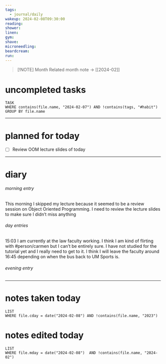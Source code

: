 ```yaml
---
tags:
  - journal/daily
wakeup: 2024-02-08T09:30:00
reading: 
shower: 
linen: 
gym: 
shave: 
microneedling: 
beardcream: 
run:
---
```


>[!NOTE] Month
>Related month note → [[2024-02]]

# uncompleted tasks
```dataview
TASK
WHERE contains(file.name, "2024-02-07") AND !contains(tags, "#habit")
GROUP BY file.name
```
- - - 

# planned for today
- [ ] Review OOM lecture slides of today

- - - 
# diary
###### morning entry
This morning I skipped my lecture because it seemed to be a review session on Object Oriented Programming. I need to review the lecture slides to make sure I didn’t miss anything

###### day entries
15:03 I am currently at the law faculty working. I think I am kind of flirting with #person/carmen but I can’t be entirely sure. I have not studied for the tutorial yet and I really need to get to it. I think I will leave the faculty around 16:45 depending on when the bus back to UM Sports is. 

###### evening entry


- - -

# notes taken today
```dataview
LIST
WHERE file.cday = date("2024-02-08") AND !contains(file.name, "2023")
```

# notes edited today
```dataview
LIST
WHERE file.mday = date("2024-02-08")  AND !contains(file.name, "2024-02")
```